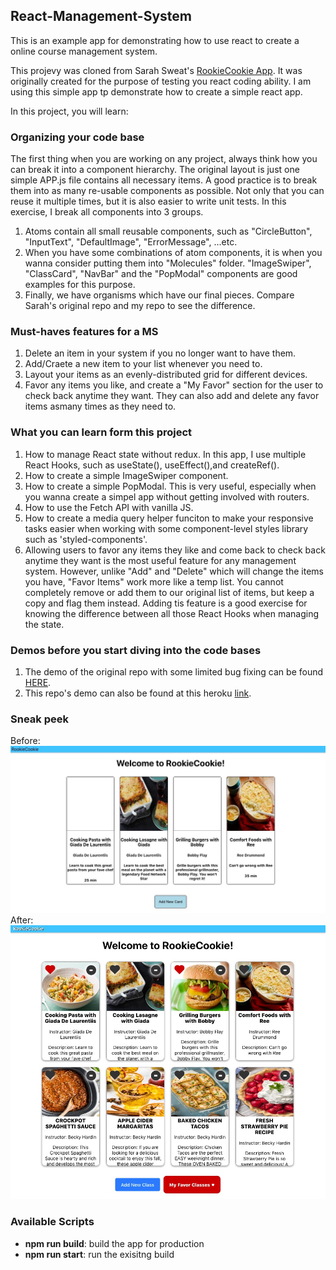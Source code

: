 ## React-Management-System
This is an example app for demonstrating how to use react to create a online course management system.

This projevy was cloned from Sarah Sweat's [RookieCookie App](https://github.com/sarahsweat/rookie-cookie). It was originally created for the purpose of testing you react coding ability. I am using this simple app tp demonstrate how to create a simple react app. 

In this project, you will learn:

### Organizing your code base
The first thing when you are working on any project, always think how you can break it into a component hierarchy. The original layout is just one simple APP.js file contains all necessary items. A good practice is to break them into as many re-usable components as possible. Not only that you can reuse it multiple times, but it is also easier to write unit tests. In this exercise, I break all components into 3 groups. 
1. Atoms contain all small reusable components, such as "CircleButton", "InputText", "DefaultImage", "ErrorMessage", ...etc. 
2. When you have some combinations of atom components, it is when you wanna consider putting them into "Molecules" folder. "ImageSwiper", "ClassCard", "NavBar" and the "PopModal" components are good examples for this purpose.
3. Finally, we have organisms which have our final pieces.
Compare Sarah's original repo and my repo to see the difference.

### Must-haves features for a MS
1. Delete an item in your system if you no longer want to have them.
2. Add/Craete a new item to your list whenever you need to.
3. Layout your items as an evenly-distributed grid for different devices.
4. Favor any items you like, and create a "My Favor" section for the user to check back anytime they want. They can also add and delete any favor items asmany times as they need to.

### What you can learn form this project
1. How to manage React state without redux. In this app, I use multiple React Hooks, such as useState(), useEffect(),and createRef().
2. How to create a simple ImageSwiper component.
3. How to create a simple PopModal. This is very useful, especially when you wanna create a simpel app without getting involved with routers.
4. How to use the Fetch API with vanilla JS.
5. How to create a media query helper funciton to make your responsive tasks easier when working with some component-level styles library such as 'styled-components'.
6. Allowing users to favor any items they like and come back to check back anytime they want is the most useful feature for any management system. However, unlike "Add" and "Delete" which will change the items you have, "Favor Items" work more like a temp list. You cannot completely remove or add them to our original list of items, but keep a copy and flag them instead. Adding tis feature is a good exercise for knowing the difference between all those React Hooks when managing the state.

### Demos before you start diving into the code bases
1. The demo of the original repo with some limited bug fixing can be found [HERE](https://react-management-system.herokuapp.com/).
2. This repo's demo can also be found at this heroku [link](https://react-management-system.herokuapp.com/).

### Sneak peek
<div align="left">
    Before: <img src="/public/readme_01.jpg" >
    After: <img src="/public/readme_02.jpg" >
</div>

### Available Scripts
<ul>
    <li><b>npm run build</b>: build the app for production</li>
    <li><b>npm run start</b>: run the exisitng build</li>
</ul>
